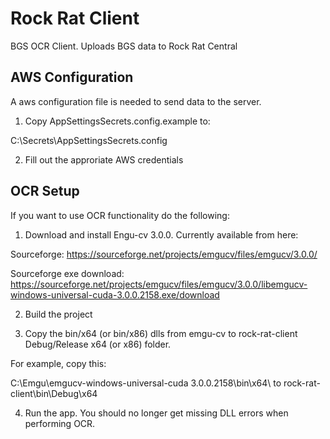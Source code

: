 Rock Rat Client
===============

BGS OCR Client. Uploads BGS data to Rock Rat Central

AWS Configuration
-----------------

A aws configuration file is needed to send data to the server. 

1) Copy AppSettingsSecrets.config.example to:


C:\Secrets\AppSettingsSecrets.config

2) Fill out the approriate AWS credentials


OCR Setup
---------

If you want to use OCR functionality do the following:

1) Download and install Engu-cv 3.0.0. Currently available from here:

Sourceforge:
https://sourceforge.net/projects/emgucv/files/emgucv/3.0.0/

Sourceforge exe download:
https://sourceforge.net/projects/emgucv/files/emgucv/3.0.0/libemgucv-windows-universal-cuda-3.0.0.2158.exe/download

2) Build the project

3) Copy the bin/x64 (or bin/x86) dlls from emgu-cv to rock-rat-client Debug/Release x64 (or x86) folder.

For example, copy this:

C:\Emgu\emgucv-windows-universal-cuda 3.0.0.2158\bin\x64\ to rock-rat-client\bin\Debug\x64

4) Run the app. You should no longer get missing DLL errors when performing OCR.
